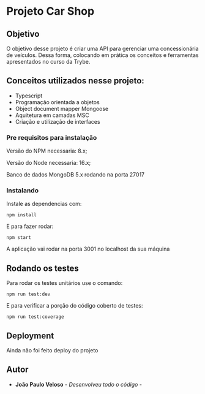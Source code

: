 # Projeto Car Shop

## Objetivo

O objetivo desse projeto é criar uma API para gerenciar uma concessionária de veículos. Dessa forma, colocando em prática os conceitos e ferramentas apresentados no curso da Trybe.

## Conceitos utilizados nesse projeto:

* Typescript
* Programação orientada a objetos
* Object document mapper Mongoose
* Aquitetura em camadas MSC
* Criação e utilização de interfaces

### Pre requisitos para instalação

Versão do NPM necessaria: 8.x;

Versão do Node necessaria: 16.x;

Banco de dados MongoDB 5.x rodando na porta 27017

### Instalando

Instale as dependencias com:

    npm install

E para fazer rodar:

    npm start

A aplicação vai rodar na porta 3001 no localhost da sua máquina

## Rodando os testes

Para rodar os testes unitários use o comando:

    npm run test:dev

E para verificar a porção do código coberto de testes:

    npm run test:coverage

## Deployment

Ainda não foi feito deploy do projeto

## Autor

  - **João Paulo Veloso** - *Desenvolveu todo o código* -
